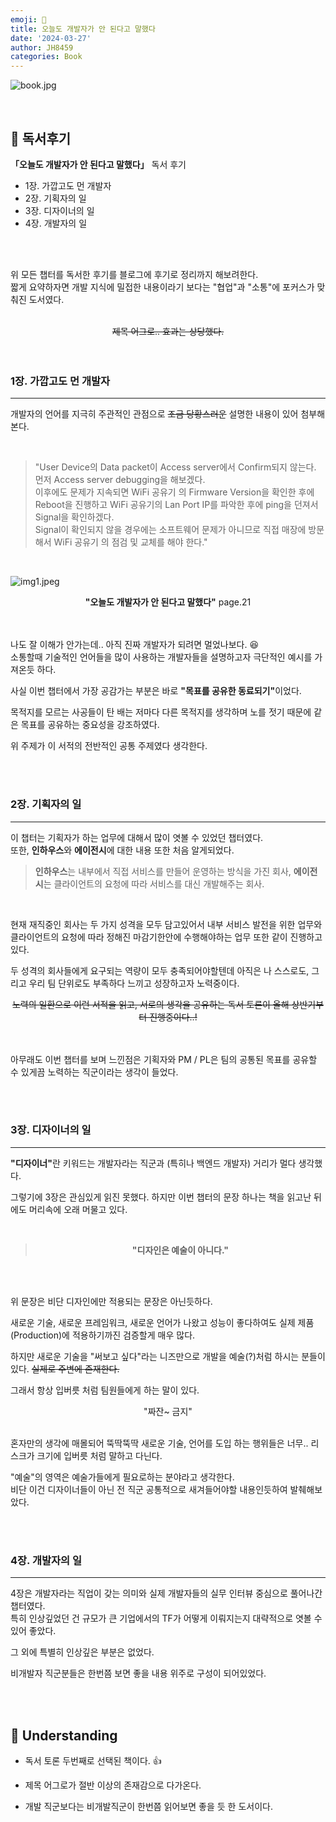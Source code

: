 ```yaml
---
emoji: 📖
title: 오늘도 개발자가 안 된다고 말했다
date: '2024-03-27'
author: JH8459
categories: Book
---
```


![book.jpg](book.jpg)

<br>

## 📓 독서후기

**「오늘도 개발자가 안 된다고 말했다」** 독서 후기

- 1장. 가깝고도 먼 개발자
- 2장. 기획자의 일
- 3장. 디자이너의 일
- 4장. 개발자의 일

<br>
<br>

위 모든 챕터를 독서한 후기를 블로그에 후기로 정리까지 해보려한다.<br>
짧게 요약하자면 개발 지식에 밀접한 내용이라기 보다는 "협업"과 "소통"에 포커스가 맞춰진 도서였다.<br><br>

<center><del>제목 어그로.. 효과는 상당했다.</del></center>

<br>
<br>

### 1장. 가깝고도 먼 개발자

---

개발자의 언어를 지극히 주관적인 관점으로 <del>조금 당황스러운</del> 설명한 내용이 있어 첨부해본다.

<br>

> "User Device의 Data packet이 Access server에서 Confirm되지 않는다.<br> 먼저 Access server debugging을 해보겠다.<br> 이후에도 문제가 지속되면 WiFi 공유기 의 Firmware Version을 확인한 후에 Reboot을 진행하고 WiFi 공유기의 Lan Port IP를 파악한 후에 ping을 던져서 Signal을 확인하겠다.<br> Signal이 확인되지 않을 경우에는 소프트웨어 문제가 아니므로 직접 매장에 방문해서 WiFi 공유기 의 점검 및 교체를 해야 한다."

<br>

![img1.jpeg](img1.jpeg)
<center><strong>"오늘도 개발자가 안 된다고 말했다"</strong> page.21</center><br>

<br>

나도 잘 이해가 안가는데.. 아직 진짜 개발자가 되려면 멀었나보다. 😆<br>
소통할때 기술적인 언어들을 많이 사용하는 개발자들을 설명하고자 극단적인 예시를 가져온듯 하다.

사실 이번 챕터에서 가장 공감가는 부분은 바로 <strong>"목표를 공유한 동료되기"</strong>이었다.

목적지를 모르는 사공들이 탄 배는 저마다 다른 목적지를 생각하며 노를 젓기 때문에 같은 목표를 공유하는 중요성을 강조하였다.

위 주제가 이 서적의 전반적인 공통 주제였다 생각한다.

<br>
<br>

### 2장. 기획자의 일

---

이 챕터는 기획자가 하는 업무에 대해서 많이 엿볼 수 있었던 챕터였다.<br>
또한, <strong>인하우스</strong>와 <strong>에이전시</strong>에 대한 내용 또한 처음 알게되었다.

> <strong>인하우스</strong>는 내부에서 직접 서비스를 만들어 운영하는 방식을 가진 회사, <strong>에이전시</strong>는 클라이언트의 요청에 따라 서비스를 대신 개발해주는 회사.

<br>

현재 재직중인 회사는 두 가지 성격을 모두 담고있어서 내부 서비스 발전을 위한 업무와 클라이언트의 요청에 따라 정해진 마감기한안에 수행해야하는 업무 또한 같이 진행하고 있다.

두 성격의 회사들에게 요구되는 역량이 모두 충족되어야할텐데 아직은 나 스스로도, 그리고 우리 팀 단위로도 부족하다 느끼고 성장하고자 노력중이다. 

<center><del>노력의 일환으로 이런 서적을 읽고, 서로의 생각을 공유하는 독서 토론이 올해 상반기부터 진행중이다..!<del></center>

<br>
<br>

아무래도 이번 챕터를 보며 느낀점은 기획자와 PM / PL은 팀의 공통된 목표를 공유할 수 있게끔 노력하는 직군이라는 생각이 들었다.

<br>
<br>

### 3장. 디자이너의 일

---

<strong>"디자이너"</strong>란 키워드는 개발자라는 직군과 (특히나 백엔드 개발자) 거리가 멀다 생각했다.

그렇기에 3장은 관심있게 읽진 못했다. 하지만 이번 챕터의 문장 하나는 책을 읽고난 뒤에도 머리속에 오래 머물고 있다.

<br>

> <center><strong>"디자인은 예술이 아니다."</strong></center>

<br>
<br>

위 문장은 비단 디자인에만 적용되는 문장은 아닌듯하다.

새로운 기술, 새로운 프레임워크, 새로운 언어가 나왔고 성능이 좋다하여도 실제 제품(Production)에 적용하기까진 검증할게 매우 많다.

하지만 새로운 기술을 "써보고 싶다"라는 니즈만으로 개발을 예술(?)처럼 하시는 분들이 있다. <del>실제로 주변에 존재한다.</del>

그래서 항상 입버릇 처럼 팀원들에게 하는 말이 있다. 

<center>"짜잔~ 금지"</center><br>

혼자만의 생각에 매몰되어 뚝딱뚝딱 새로운 기술, 언어를 도입 하는 행위들은 너무.. 리스크가 크기에 입버릇 처럼 말하고 다닌다.

"예술"의 영역은 예술가들에게 필요로하는 분야라고 생각한다.</br>
비단 이건 디자이너들이 아닌 전 직군 공통적으로 새겨들어야할 내용인듯하여 발췌해보았다.

<br>
<br>

### 4장. 개발자의 일

---

4장은 개발자라는 직업이 갖는 의미와 실제 개발자들의 실무 인터뷰 중심으로 풀어나간 챕터였다.<br>
특히 인상깊었던 건 규모가 큰 기업에서의 TF가 어떻게 이뤄지는지 대략적으로 엿볼 수 있어 좋았다.

그 외에 특별히 인상깊은 부분은 없었다.

비개발자 직군분들은 한번쯤 보면 좋을 내용 위주로 구성이 되어있었다.

<br>
<br>

## 🤔 Understanding

- 독서 토론 두번째로 선택된 책이다. 👍

- 제목 어그로가 절반 이상의 존재감으로 다가온다.

- 개발 직군보다는 비개발직군이 한번쯤 읽어보면 좋을 듯 한 도서이다.

<br>
<br>

```toc

```
